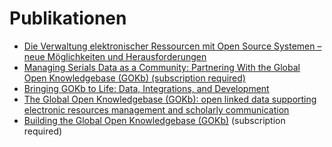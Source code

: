 # Publikationen

-   [Die Verwaltung elektronischer Ressourcen mit Open Source Systemen – neue Möglichkeiten und Herausforderungen](https://www.degruyter.com/document/doi/10.1515/abitech-2022-0006/html?lang=de)
-   [Managing Serials Data as a Community: Partnering With the Global
    Open Knowledgebase (GOKb) (subscription
    required)](http://www.tandfonline.com/doi/full/10.1080/00987913.2015.1064853)
-   [Bringing GOKb to Life: Data, Integrations, and
    Development](http://docs.lib.purdue.edu/cgi/viewcontent.cgi?article=1557&context=charleston)
-   [The Global Open Knowledgebase (GOKb): open linked data supporting
    electronic resources management and scholarly
    communication](http://insights.uksg.org/article/10.1629/uksg.217/)
-   [Building the Global Open Knowledgebase
    (GOKb)](http://www.sciencedirect.com/science/article/pii/S0098791313001299) (subscription
    required)
